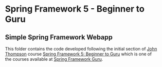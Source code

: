 # Spring Framework 5 - Beginner to Guru

## Simple Spring Framework Webapp

This folder contains the code developed following the initial section of [John Thompson](https://twitter.com/serge_a_storms) course [Spring Framework 5: Beginner to Guru](https://www.udemy.com/course/spring-framework-5-beginner-to-guru) which is one of the courses available at [Spring Framework Guru](https://springframework.guru/).
